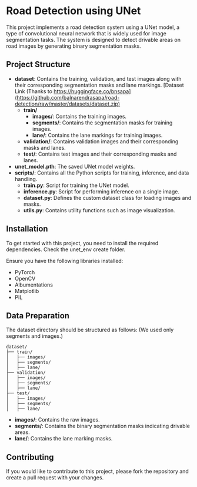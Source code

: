 # Road Detection using UNet

This project implements a road detection system using a UNet model, a type of convolutional neural network that is widely used for image segmentation tasks. The system is designed to detect drivable areas on road images by generating binary segmentation masks.

## Project Structure

- **dataset**: Contains the training, validation, and test images along with their corresponding segmentation masks and lane markings. [Dataset Link (Thanks to https://huggingface.co/bnsapa](https://github.com/balnarendrasapa/road-detection/raw/master/datasets/dataset.zip)
  - **train/**
    - **images/**: Contains the training images.
    - **segments/**: Contains the segmentation masks for training images.
    - **lane/**: Contains the lane markings for training images.
  - **validation/**: Contains validation images and their corresponding masks and lanes.
  - **test/**: Contains test images and their corresponding masks and lanes.
- **unet_model.pth**: The saved UNet model weights.
- **scripts/**: Contains all the Python scripts for training, inference, and data handling.
  - **train.py**: Script for training the UNet model.
  - **inference.py**: Script for performing inference on a single image.
  - **dataset.py**: Defines the custom dataset class for loading images and masks.
  - **utils.py**: Contains utility functions such as image visualization.

## Installation

To get started with this project, you need to install the required dependencies. Check the unet_env create folder.

Ensure you have the following libraries installed:
- PyTorch
- OpenCV
- Albumentations
- Matplotlib
- PIL

## Data Preparation

The dataset directory should be structured as follows: (We used only segments and images.)

```
dataset/
├── train/
│   ├── images/
│   ├── segments/
│   ├── lane/
├── validation/
│   ├── images/
│   ├── segments/
│   ├── lane/
├── test/
│   ├── images/
│   ├── segments/
│   ├── lane/
```

- **images/**: Contains the raw images.
- **segments/**: Contains the binary segmentation masks indicating drivable areas.
- **lane/**: Contains the lane marking masks.

## Contributing

If you would like to contribute to this project, please fork the repository and create a pull request with your changes.
